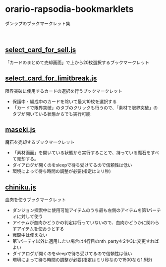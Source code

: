 # orario-rapsodia-bookmarklets
ダンラプのブックマークレット集
</br>
</br>
</br>

## [select_card_for_sell.js](https://github.com/chiniku/orario-rapsodia-bookmarklets/blob/master/select_card_for_sell.js)
「カードのまとめて売却画面」で上から20枚選択するブックマークレット

## [select_card_for_limitbreak.js](https://github.com/chiniku/orario-rapsodia-bookmarklets/blob/master/select_card_for_limitbreak.js)
限界突破に使用するカードの選択を行うブックマークレット
- 保護中・編成中のカードを除いて最大10枚を選択する
- 「カードで限界突破」のタブのクリックも行うので、「素材で限界突破」のタブが開いている状態からでも実行可能

## [maseki.js](https://github.com/chiniku/orario-rapsodia-bookmarklets/blob/master/maseki.js)
魔石を売却するブックマークレット 
- 「素材画面」を開いている状態から実行することで、持っている魔石をすべて売却する。
- ダイアログが開くのをsleepで待ち受けてるので信頼性は低い
- 環境によって待ち時間の調整が必要(指定はミリ秒)

## [chiniku.js](https://github.com/chiniku/orario-rapsodia-bookmarklets/blob/master/chiniku.js)
血肉を使うブックマークレット 
- ダンジョン探索中に使用可能アイテムのうち最も左側のアイテムを第1パーティに対して使う
- アイテムが血肉かどうかの判定は行っていないので、血肉かどうかに関わらずアイテムを使おうとする
- 戦闘中は使えない
- 第1パーティ以外に適用したい場合は4行目のnth_partyを2や3に変更すればよい
- ダイアログが開くのをsleepで待ち受けてるので信頼性は低い
- 環境によって待ち時間の調整が必要(指定はミリ秒なので1500なら1.5秒)
